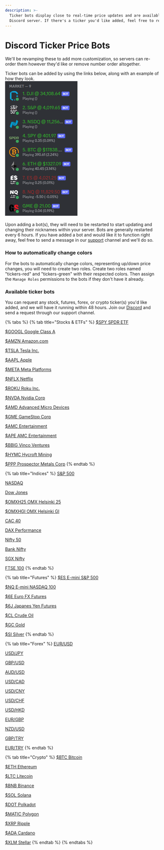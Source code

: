 ```yaml
---
description: >-
  Ticker bots display close to real-time price updates and are available for any
  Discord server. If there's a ticker you'd like added, feel free to reach out.
---
```


# Discord Ticker Price Bots

We'll be revamping these to add more customization, so servers can re-order them however they'd like or remove number order altogether.

Ticker bots can be added by using the links below, along with an example of how they look.\
![](<../.gitbook/assets/image (152).png>)\
\
Upon adding a bot(s), they will need to be restarted to start updating and changing their nicknames within your server. Bots are generally restarted every 6 hours. If you have added a bot and would like it to function right away, feel free to send a message in our [support](https://discord.gg/4fEAb8aTPv) channel and we'll do so.

### How to automatically change colors

For the bots to automatically change colors, representing up/down price changes, you will need to create two roles. Create two roles named "tickers-red" and "tickers-green" with their respected colors. Then assign the `Manage Roles` permissions to the bots if they don't have it already.

### Available ticker bots

You can request any stock, futures, forex, or crypto ticker(s) you'd like added, and we will have it running within 48 hours. Join our [Discord](https://discord.thetradehub.net) and send a request through our support channel.

{% tabs %}
{% tab title="Stocks & ETFs" %}
[$SPY SPDR ETF](https://discord.com/api/oauth2/authorize?client\_id=1057542831994048553\&permissions=335547392\&scope=applications.commands%20bot)

[$GOOGL Google Class A](https://discord.com/api/oauth2/authorize?client\_id=1060023476133576794\&permissions=335547392\&scope=bot%20applications.commands)

[$AMZN Amazon.com](https://discord.com/api/oauth2/authorize?client\_id=1059985460094582874\&permissions=335547392\&scope=applications.commands%20bot)

[$TSLA Tesla Inc.](https://discord.com/api/oauth2/authorize?client\_id=1059927220384174131\&permissions=335547392\&scope=bot%20applications.commands)

[$AAPL Apple](https://discord.com/api/oauth2/authorize?client\_id=1059985222667600053\&permissions=335547392\&scope=applications.commands%20bot)

[$META Meta Platforms](https://discord.com/api/oauth2/authorize?client\_id=1059985538737787020\&permissions=335547392\&scope=bot%20applications.commands)

[$NFLX Netflix](https://discord.com/api/oauth2/authorize?client\_id=1059985303663808513\&permissions=335547392\&scope=applications.commands%20bot)

[$ROKU Roku Inc.](https://discord.com/api/oauth2/authorize?client\_id=1064463704780972083\&permissions=335547392\&scope=applications.commands%20bot)

[$NVDA Nvidia Corp](https://discord.com/api/oauth2/authorize?client\_id=1064463396025684118\&permissions=335547392\&scope=applications.commands%20bot)

[$AMD Advanced Micro Devices](https://discord.com/oauth2/authorize?client\_id=1064464657265475656\&permissions=335547392\&scope=applications.commands%20bot)

[$GME GameStop Corp](https://discord.com/api/oauth2/authorize?client\_id=1052550193117134948\&permissions=335547392\&scope=bot%20applications.commands)

[$AMC Entertainment](https://discord.com/api/oauth2/authorize?client\_id=1056164678079877121\&permissions=335547392\&scope=applications.commands%20bot)

[$APE AMC Entertainment](https://discord.com/api/oauth2/authorize?client\_id=1056164721105047662\&permissions=335547392\&scope=bot%20applications.commands)

[$BBIG Vinco Ventures](https://discord.com/api/oauth2/authorize?client\_id=1058096948697116702\&permissions=335547392\&scope=applications.commands%20bot)

[$HYMC Hycroft Mining](https://discord.com/api/oauth2/authorize?client\_id=1056164613244325930\&permissions=335547392\&scope=applications.commands%20bot)

[$PPP Prospector Metals Corp](https://discord.com/api/oauth2/authorize?client\_id=1059974856583688202\&permissions=335547392\&scope=applications.commands%20bot)
{% endtab %}

{% tab title="Indices" %}
[S\&P 500](https://discord.com/api/oauth2/authorize?client\_id=1057543400502603796\&permissions=335547392\&scope=applications.commands%20bot)

[NASDAQ](https://discord.com/api/oauth2/authorize?client\_id=1057543504127078411\&permissions=335547392\&scope=applications.commands%20bot)

[Dow Jones](https://discord.com/api/oauth2/authorize?client\_id=1057542980606636163\&permissions=335547392\&scope=applications.commands%20bot)

[$OMXH25 OMX Helsinki 25](https://discord.com/api/oauth2/authorize?client\_id=1057557438867443823\&permissions=335547392\&scope=applications.commands%20bot)

[$OMXHGI OMX Helsinki GI](https://discord.com/api/oauth2/authorize?client\_id=1057557568022646835\&permissions=335547392\&scope=applications.commands%20bot)

[CAC 40](https://discord.com/api/oauth2/authorize?client\_id=1116979345433575434\&permissions=335547392\&scope=applications.commands%20bot)

[DAX Performance](https://discord.com/api/oauth2/authorize?client\_id=1116979287531200533\&permissions=335547392\&scope=bot%20applications.commands)

[Nifty 50](https://discord.com/api/oauth2/authorize?client\_id=1116977217151447101\&permissions=335547392\&scope=bot%20applications.commands)

[Bank Nifty](https://discord.com/api/oauth2/authorize?client\_id=1116978570334576700\&permissions=335547392\&scope=applications.commands%20bot)

[SGX Nifty](https://discord.com/api/oauth2/authorize?client\_id=1117071374620573756\&permissions=335547392\&scope=bot%20applications.commands)

[FTSE 100](https://discord.com/api/oauth2/authorize?client\_id=1116979054298546257\&permissions=335547392\&scope=applications.commands%20bot)
{% endtab %}

{% tab title="Futures" %}
[$ES E-mini S\&P 500](https://discord.com/api/oauth2/authorize?client\_id=1057556901195427940\&permissions=335547392\&scope=applications.commands%20bot)

[$NQ E-mini NASDAQ 100](https://discord.com/api/oauth2/authorize?client\_id=1057557295090905098\&permissions=335547392\&scope=applications.commands%20bot)

[$6E Euro FX Futures](https://discord.com/api/oauth2/authorize?client\_id=1094486896295551006\&permissions=335547392\&scope=bot%20applications.commands)

[$6J Japanes Yen Futures](https://discord.com/api/oauth2/authorize?client\_id=1094488823225925692\&permissions=335547392\&scope=bot%20applications.commands)

[$CL Crude Oil](https://discord.com/api/oauth2/authorize?client\_id=1116983986539999293\&permissions=335547392\&scope=applications.commands%20bot)

[$GC Gold](https://discord.com/api/oauth2/authorize?client\_id=1116984113816145930\&permissions=335547392\&scope=bot%20applications.commands)

[$SI Silver](https://discord.com/api/oauth2/authorize?client\_id=1116984290673172510\&permissions=335547392\&scope=bot%20applications.commands)
{% endtab %}

{% tab title="Forex" %}
[EUR/USD](https://discord.com/api/oauth2/authorize?client\_id=1064341035205001216\&permissions=335547392\&scope=bot%20applications.commands)

[USD/JPY](https://discord.com/api/oauth2/authorize?client\_id=1064341101726675005\&permissions=335547392\&scope=applications.commands%20bot)

[GBP/USD](https://discord.com/api/oauth2/authorize?client\_id=1064372482259288065\&permissions=335547392\&scope=applications.commands%20bot)

[AUD/USD](https://discord.com/api/oauth2/authorize?client\_id=1064341221474041897\&permissions=335547392\&scope=applications.commands%20bot)

[USD/CAD](https://discord.com/api/oauth2/authorize?client\_id=1064341682742636774\&permissions=335547392\&scope=applications.commands%20bot)

[USD/CNY](https://discord.com/api/oauth2/authorize?client\_id=1064341873877074012\&permissions=335547392\&scope=applications.commands%20bot)

[USD/CHF](https://discord.com/api/oauth2/authorize?client\_id=1064342001660731452\&permissions=335547392\&scope=applications.commands%20bot)

[USD/HKD](https://discord.com/api/oauth2/authorize?client\_id=1064342130694299758\&permissions=335547392\&scope=applications.commands%20bot)

[EUR/GBP](https://discord.com/api/oauth2/authorize?client\_id=1064342251469283328\&permissions=335547392\&scope=applications.commands%20bot)

[NZD/USD](https://discord.com/api/oauth2/authorize?client\_id=1064342371917111387\&permissions=335547392\&scope=applications.commands%20bot)

[GBP/TRY](https://discord.com/api/oauth2/authorize?client\_id=1139787938960515122\&permissions=335545344\&scope=bot%20applications.commands)

[EUR/TRY](https://discord.com/api/oauth2/authorize?client\_id=1139811978211241994\&permissions=335545344\&scope=bot%20applications.commands)
{% endtab %}

{% tab title="Crypto" %}
[$BTC Bitcoin](https://discord.com/api/oauth2/authorize?client\_id=1057542512421646416\&permissions=335547392\&scope=applications.commands%20bot)

[$ETH Ethereum](https://discord.com/api/oauth2/authorize?client\_id=1057542664771354674\&permissions=335547392\&scope=applications.commands%20bot)

[$LTC Litecoin](https://discord.com/api/oauth2/authorize?client\_id=1064306410898346064\&permissions=335547392\&scope=bot%20applications.commands)

[$BNB Binance](https://discord.com/api/oauth2/authorize?client\_id=1064306793309798491\&permissions=335547392\&scope=applications.commands%20bot)

[$SOL Solana](https://discord.com/api/oauth2/authorize?client\_id=1064311228123594802\&permissions=402656256\&scope=applications.commands%20bot)

[$DOT Polkadot](https://discord.com/api/oauth2/authorize?client\_id=1064322118491308053\&permissions=335547392\&scope=applications.commands%20bot)

[$MATIC Polygon](https://discord.com/api/oauth2/authorize?client\_id=1064311429399842857\&permissions=335547392\&scope=applications.commands%20bot)

[$XRP Ripple](https://discord.com/api/oauth2/authorize?client\_id=1064308430787072020\&permissions=335547392\&scope=applications.commands%20bot)

[$ADA Cardano](https://discord.com/api/oauth2/authorize?client\_id=1064309005327015999\&permissions=402656256\&scope=applications.commands%20bot)

[$XLM Stellar](https://discord.com/api/oauth2/authorize?client\_id=1064306980631609414\&permissions=335547392\&scope=applications.commands%20bot)
{% endtab %}
{% endtabs %}

